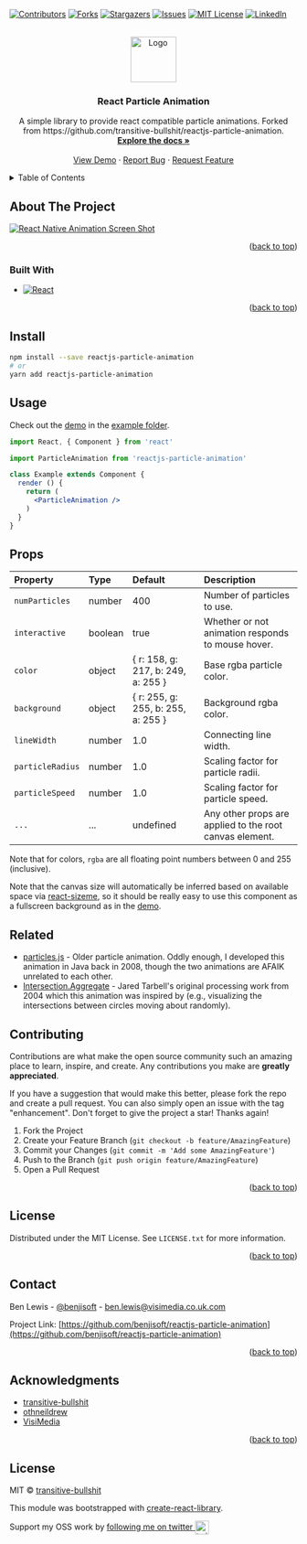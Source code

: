 <a name="readme-top"></a>

[![Contributors][contributors-shield]][contributors-url]
[![Forks][forks-shield]][forks-url]
[![Stargazers][stars-shield]][stars-url]
[![Issues][issues-shield]][issues-url]
[![MIT License][license-shield]][license-url]
[![LinkedIn][linkedin-shield]][linkedin-url]



<!-- PROJECT LOGO -->
<br />
<div align="center">
  <a href="https://github.com/benjisoft/reactjs-particle-animation">
    <img src="https://visimedia.co.uk/images/Logo-Horizontal-Transparent-p-500.png" alt="Logo" height="80">
  </a>

<h3 align="center">React Particle Animation</h3>

  <p align="center">
    A simple library to provide react compatible particle animations. Forked from https://github.com/transitive-bullshit/reactjs-particle-animation. 
    <br />
    <a href="https://github.com/benjisoft/reactjs-particle-animation"><strong>Explore the docs »</strong></a>
    <br />
    <br />
    <a href="https://transitive-bullshit.github.io/reactjs-particle-animation">View Demo</a>
    ·
    <a href="https://github.com/benjisoft/reactjs-particle-animation/issues">Report Bug</a>
    ·
    <a href="https://github.com/benjisoft/reactjs-particle-animation/issues">Request Feature</a>
  </p>
</div>



<!-- TABLE OF CONTENTS -->
<details>
  <summary>Table of Contents</summary>
  <ol>
    <li>
      <a href="#about-the-project">About The Project</a>
      <ul>
        <li><a href="#built-with">Built With</a></li>
      </ul>
    </li>
    <li>
      <a href="#getting-started">Getting Started</a>
      <ul>
        <li><a href="#installation">Installation</a></li>
      </ul>
    </li>
    <li><a href="#usage">Usage</a></li>
    <li><a href="#contributing">Contributing</a></li>
    <li><a href="#license">License</a></li>
    <li><a href="#contact">Contact</a></li>
    <li><a href="#acknowledgments">Acknowledgments</a></li>
  </ol>
</details>



<!-- ABOUT THE PROJECT -->
## About The Project

[![React Native Animation Screen Shot][product-screenshot]](https://github.com/benjisoft/)

<p align="right">(<a href="#readme-top">back to top</a>)</p>



### Built With

* [![React][React.js]][React-url]

<p align="right">(<a href="#readme-top">back to top</a>)</p>



## Install

```bash
npm install --save reactjs-particle-animation
# or
yarn add reactjs-particle-animation
```

## Usage

Check out the [demo](https://transitive-bullshit.github.io/reactjs-particle-animation/) in the [example folder](https://github.com/transitive-bullshit/reactjs-particle-animation/tree/master/example).

```jsx
import React, { Component } from 'react'

import ParticleAnimation from 'reactjs-particle-animation'

class Example extends Component {
  render () {
    return (
      <ParticleAnimation />
    )
  }
}
```

## Props

| Property      | Type               | Default                               | Description                                                                                                                                  |
|:--------------|:-------------------|:--------------------------------------|:---------------------------------------------------------------------------------------------------------------------------------------------|
| `numParticles`  | number           | 400                                  | Number of particles to use. |
| `interactive`   | boolean          | true                                 | Whether or not animation responds to mouse hover. |
| `color`         | object           | { r: 158, g: 217, b: 249, a: 255 }   | Base rgba particle color. |
| `background`    | object           | { r: 255, g: 255, b: 255, a: 255 }   | Background rgba color. |
| `lineWidth`     | number           | 1.0                                  | Connecting line width. |
| `particleRadius`| number           | 1.0                                  | Scaling factor for particle radii. |
| `particleSpeed` | number           | 1.0                                  | Scaling factor for particle speed. |
| `...`           | ...              | undefined                            | Any other props are applied to the root canvas element. |

Note that for colors, `rgba` are all floating point numbers between 0 and 255 (inclusive).

Note that the canvas size will automatically be inferred based on available space via [react-sizeme](https://github.com/ctrlplusb/react-sizeme), so it should be really easy to use this component as a fullscreen background as in the [demo](https://transitive-bullshit.github.io/reactjs-particle-animation/).

## Related

- [particles.js](https://github.com/VincentGarreau/particles.js) - Older particle animation. Oddly enough, I developed this animation in Java back in 2008, though the two animations are AFAIK unrelated to each other.
- [Intersection.Aggregate](http://www.complexification.net/gallery/machines/interAggregate/index.php) - Jared Tarbell's original processing work from 2004 which this animation was inspired by (e.g., visualizing the intersections between circles moving about randomly).



<!-- CONTRIBUTING -->
## Contributing

Contributions are what make the open source community such an amazing place to learn, inspire, and create. Any contributions you make are **greatly appreciated**.

If you have a suggestion that would make this better, please fork the repo and create a pull request. You can also simply open an issue with the tag "enhancement".
Don't forget to give the project a star! Thanks again!

1. Fork the Project
2. Create your Feature Branch (`git checkout -b feature/AmazingFeature`)
3. Commit your Changes (`git commit -m 'Add some AmazingFeature'`)
4. Push to the Branch (`git push origin feature/AmazingFeature`)
5. Open a Pull Request

<p align="right">(<a href="#readme-top">back to top</a>)</p>



<!-- LICENSE -->
## License

Distributed under the MIT License. See `LICENSE.txt` for more information.

<p align="right">(<a href="#readme-top">back to top</a>)</p>



<!-- CONTACT -->
## Contact

Ben Lewis - [@benjisoft](https://twitter.com/benjisoft) - ben.lewis@visimedia.co.uk.com

Project Link: [https://github.com/benjisoft/reactjs-particle-animation](https://github.com/benjisoft/reactjs-particle-animation)

<p align="right">(<a href="#readme-top">back to top</a>)</p>



<!-- ACKNOWLEDGMENTS -->
## Acknowledgments

* [transitive-bullshit](https://github.com/transitive-bullshit/reactjs-particle-animation)
* [othneildrew](https://github.com/othneildrew/Best-README-Template)
* [VisiMedia](https://visimedia.co.uk)

<p align="right">(<a href="#readme-top">back to top</a>)</p>



<!-- MARKDOWN LINKS & IMAGES -->
<!-- https://www.markdownguide.org/basic-syntax/#reference-style-links -->
[contributors-shield]: https://img.shields.io/github/contributors/benjisoft/reactjs-particle-animation.svg?style=for-the-badge
[contributors-url]: https://github.com/benjisoft/reactjs-particle-animation/graphs/contributors
[forks-shield]: https://img.shields.io/github/forks/benjisoft/reactjs-particle-animation.svg?style=for-the-badge
[forks-url]: https://github.com/benjisoft/reactjs-particle-animation/network/members
[stars-shield]: https://img.shields.io/github/stars/benjisoft/reactjs-particle-animation.svg?style=for-the-badge
[stars-url]: https://github.com/benjisoft/reactjs-particle-animation/stargazers
[issues-shield]: https://img.shields.io/github/issues/benjisoft/reactjs-particle-animation.svg?style=for-the-badge
[issues-url]: https://github.com/benjisoft/reactjs-particle-animation/issues
[license-shield]: https://img.shields.io/github/license/benjisoft/reactjs-particle-animation.svg?style=for-the-badge
[license-url]: https://github.com/benjisoft/reactjs-particle-animation/blob/master/LICENSE.txt
[linkedin-shield]: https://img.shields.io/badge/-LinkedIn-black.svg?style=for-the-badge&logo=linkedin&colorB=555
[linkedin-url]: https://linkedin.com/in/benji-lewis
[product-screenshot]: https://github.com/benjisoft/reactjs-particle-animation/blob/master/demo.png?raw=true
[Next.js]: https://img.shields.io/badge/next.js-000000?style=for-the-badge&logo=nextdotjs&logoColor=white
[Next-url]: https://nextjs.org/
[React.js]: https://img.shields.io/badge/React-20232A?style=for-the-badge&logo=react&logoColor=61DAFB
[React-url]: https://reactjs.org/
[Vue.js]: https://img.shields.io/badge/Vue.js-35495E?style=for-the-badge&logo=vuedotjs&logoColor=4FC08D
[Vue-url]: https://vuejs.org/
[Angular.io]: https://img.shields.io/badge/Angular-DD0031?style=for-the-badge&logo=angular&logoColor=white
[Angular-url]: https://angular.io/
[Svelte.dev]: https://img.shields.io/badge/Svelte-4A4A55?style=for-the-badge&logo=svelte&logoColor=FF3E00
[Svelte-url]: https://svelte.dev/
[Laravel.com]: https://img.shields.io/badge/Laravel-FF2D20?style=for-the-badge&logo=laravel&logoColor=white
[Laravel-url]: https://laravel.com
[Bootstrap.com]: https://img.shields.io/badge/Bootstrap-563D7C?style=for-the-badge&logo=bootstrap&logoColor=white
[Bootstrap-url]: https://getbootstrap.com
[JQuery.com]: https://img.shields.io/badge/jQuery-0769AD?style=for-the-badge&logo=jquery&logoColor=white
[JQuery-url]: https://jquery.com 

## License

MIT © [transitive-bullshit](https://github.com/transitive-bullshit)

This module was bootstrapped with [create-react-library](https://github.com/transitive-bullshit/create-react-library).

Support my OSS work by <a href="https://twitter.com/transitive_bs">following me on twitter <img src="https://storage.googleapis.com/saasify-assets/twitter-logo.svg" alt="twitter" height="24px" align="center"></a>
